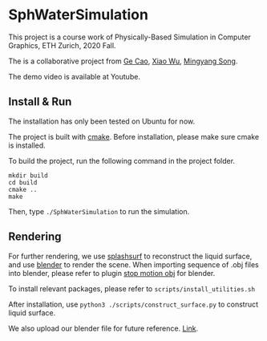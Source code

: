 # SphWaterSimulation
This project is a course work of Physically-Based Simulation in Computer Graphics, ETH Zurich, 2020 Fall.

The is a collaborative project from [Ge Cao](https://github.com/GeCao), [Xiao Wu](https://github.com/Adamink), [Mingyang Song](https://github.com/FrauSong).

The demo video is available at Youtube.


## Install & Run
The installation has only been tested on Ubuntu for now.

The project is built with [cmake](https://cmake.org/). Before installation, please make sure cmake is installed.

To build the project, run the following command in the project folder.
```shell
mkdir build
cd build
cmake ..
make
```
Then, type `./SphWaterSimulation` to run the simulation.

## Rendering
For further rendering, we use [splashsurf](https://github.com/w1th0utnam3/splashsurf) to reconstruct the liquid surface, and use [blender](https://www.blender.org/) to render the scene. When importing sequence of .obj files into blender, please refer to plugin [stop motion obj](https://github.com/neverhood311/Stop-motion-OBJ) for blender.

To install relevant packages, please refer to `scripts/install_utilities.sh`

After installation, use `python3 ./scripts/construct_surface.py` to construct liquid surface.

We also upload our blender file for future reference. [Link](https://drive.google.com/drive/folders/1yZUP7o5rQNcQyGSNhPJRxcLfqKRuhjfM?usp=sharing).


